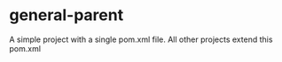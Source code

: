 general-parent
==============
A simple project with a single pom.xml file. All other projects extend this pom.xml
